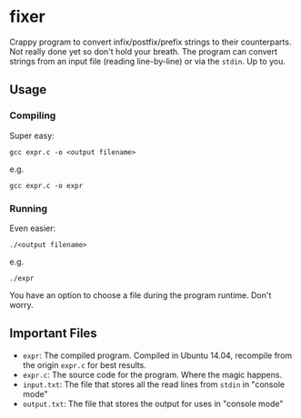 fixer
=====

Crappy program to convert infix/postfix/prefix strings to their counterparts. Not really done yet so don't hold your breath. The program can convert strings from an input file (reading line-by-line) or via the `stdin`. Up to you.

Usage
-----

### Compiling

Super easy:

    gcc expr.c -o <output filename>

e.g.

    gcc expr.c -o expr

### Running

Even easier:

    ./<output filename>

e.g.

    ./expr

You have an option to choose a file during the program runtime. Don't worry.

Important Files
-----

+ `expr`: The compiled program. Compiled in Ubuntu 14.04, recompile from the origin `expr.c` for best results.
+ `expr.c`: The source code for the program. Where the magic happens.
+ `input.txt`: The file that stores all the read lines from `stdin` in "console mode"
+ `output.txt`: The file that stores the output for uses in "console mode"
